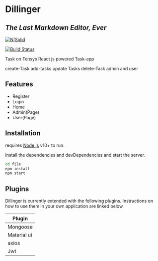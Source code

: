 # Dillinger
## _The Last Markdown Editor, Ever_

[![N|Solid](https://cldup.com/dTxpPi9lDf.thumb.png)](https://nodesource.com/products/nsolid)

[![Build Status](https://travis-ci.org/joemccann/dillinger.svg?branch=master)](https://travis-ci.org/joemccann/dillinger)

Task on Tensys
React js powered Task-app

create-Task
add-tasks
update Tasks
delete-Task
admin and user 


## Features

-  Register 
-  Login
-  Home 
-  Admin(Page)
-  User(Page)


## Installation
 requires [Node.js](https://nodejs.org/) v10+ to run.

Install the dependencies and devDependencies and start the server.

```sh
cd file
npm install
npm start
```

## Plugins

Dillinger is currently extended with the following plugins.
Instructions on how to use them in your own application are linked below.

| Plugin |
| ------ |
| Mongoose | 
| Material ui | 
| axios| 
| Jwt |





